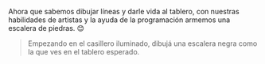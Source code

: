 <gs-toolbox toolbox-url="https://raw.githubusercontent.com/MumukiProject/mumuki-guia-gobstones-practica-primeros-programas-kids/master/assets/toolbox_1553281025747.xml"></gs-toolbox>


Ahora que sabemos dibujar líneas y darle vida al tablero, con nuestras habilidades de artistas y la ayuda de la programación armemos una escalera de piedras. :blush: 

> Empezando en el casillero iluminado, dibujá una escalera negra como la que ves en el tablero esperado.